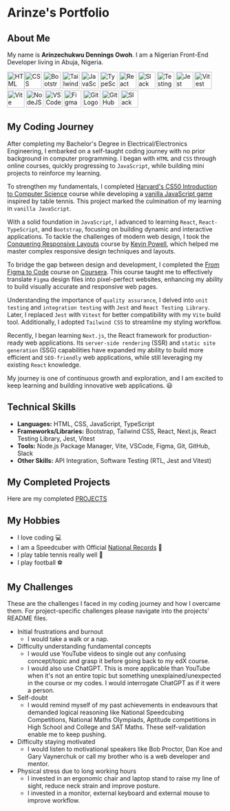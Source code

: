 # Arinze's Portfolio

## About Me

My name is **Arinzechukwu Dennings Owoh**. I am a Nigerian Front-End Developer living in Abuja, Nigeria.

<img src="https://cdn.jsdelivr.net/gh/devicons/devicon@latest/icons/html5/html5-original-wordmark.svg" alt="HTML Logo" width='40' height='40' /><img src="https://cdn.jsdelivr.net/gh/devicons/devicon@latest/icons/css3/css3-original-wordmark.svg" alt="CSS Logo" width='40' height='40' />
<img src="https://cdn.jsdelivr.net/gh/devicons/devicon@latest/icons/bootstrap/bootstrap-original.svg" alt="Bootstrap Logo" width='40' height='40'/>
<img src="https://cdn.jsdelivr.net/gh/devicons/devicon@latest/icons/tailwindcss/tailwindcss-original.svg" alt="Tailwind CSS Logo" width='40' height='40'/>
<img src="https://cdn.jsdelivr.net/gh/devicons/devicon@latest/icons/javascript/javascript-original.svg" alt="JavaScript Logo" width='40' height='40'/>
<img src="https://cdn.jsdelivr.net/gh/devicons/devicon@latest/icons/typescript/typescript-original.svg" alt="TypeScript Logo" width='40' height='40'/>
<img src="https://cdn.jsdelivr.net/gh/devicons/devicon@latest/icons/react/react-original.svg" alt="React Logo" width='40' height='40'/>
<img src="https://cdn.jsdelivr.net/gh/devicons/devicon@latest/icons/nextjs/nextjs-original-wordmark.svg" alt="Slack Logo" width='40' height='40'/>
<img src="https://testing-library.com/img/octopus-64x64.png" alt="Testing Library Logo" width='40' height='40'/>
<img src="https://cdn.jsdelivr.net/gh/devicons/devicon@latest/icons/jest/jest-plain.svg" alt="Jest Logo" width='40' height='40'/>
<img src="https://cdn.jsdelivr.net/gh/devicons/devicon@latest/icons/vitest/vitest-original.svg" alt="Vitest Logo" width='40' height='40'/>
<img src="https://cdn.jsdelivr.net/gh/devicons/devicon@latest/icons/vitejs/vitejs-original.svg" alt="Vite Logo" width='40' height='40'/>
<img src="https://cdn.jsdelivr.net/gh/devicons/devicon@latest/icons/npm/npm-original-wordmark.svg" alt="NodeJS Logo" width='40' height='40'/>
<img src="https://cdn.jsdelivr.net/gh/devicons/devicon@latest/icons/vscode/vscode-original.svg" alt="VSCode Logo" width='40' height='40'/>
<img src="https://cdn.jsdelivr.net/gh/devicons/devicon@latest/icons/figma/figma-original.svg" alt="Figma Logo" width='40' height='40'/>
<img src="https://cdn.jsdelivr.net/gh/devicons/devicon@latest/icons/git/git-original.svg" alt="Git Logo" width='40' height='40'/>
<img src="https://cdn.jsdelivr.net/gh/devicons/devicon@latest/icons/github/github-original.svg" alt="GitHub Logo" width='40' height='40'/>
<img src="https://cdn.jsdelivr.net/gh/devicons/devicon@latest/icons/slack/slack-original.svg" alt="Slack Logo" width='40' height='40'/>


## My Coding Journey

After completing my Bachelor's Degree in Electrical/Electronics Engineering, I embarked on a self-taught coding journey with no prior background in computer programming. I began with `HTML` and `CSS` through online courses, quickly progressing to `JavaScript`, while building mini projects to reinforce my learning.

To strengthen my fundamentals, I completed [Harvard's CS50 Introduction to Computer Science](https://www.edx.org/learn/computer-science/harvard-university-cs50-s-introduction-to-computer-science) course while developing a [vanilla JavaScript game](https://github.com/ArinzeGit/Bouncing-Battle-Game) inspired by table tennis. This project marked the culmination of my learning in `vanilla JavaScript`.

With a solid foundation in `JavaScript`, I advanced to learning `React`, `React-TypeScript`, and `Bootstrap`, focusing on building dynamic and interactive applications. To tackle the challenges of modern web design, I took the [Conquering Responsive Layouts](https://courses.kevinpowell.co/conquering-responsive-layouts) course by [Kevin Powell](https://www.youtube.com/@KevinPowell), which helped me master complex responsive design techniques and layouts.

To bridge the gap between design and development, I completed the [From Figma to Code](https://www.coursera.org/learn/from-figma-to-code) course on [Coursera](https://www.coursera.org/). This course taught me to effectively translate `Figma` design files into pixel-perfect websites, enhancing my ability to build visually accurate and responsive web pages.

Understanding the importance of `quality assurance`, I delved into `unit testing` and `integration testing` with `Jest` and `React Testing Library`. Later, I replaced `Jest` with `Vitest` for better compatibility with my `Vite` build tool. Additionally, I adopted `Tailwind CSS` to streamline my styling workflow.

Recently, I began learning `Next.js`, the React framework for production-ready web applications. Its `server-side rendering` (SSR) and `static site generation` (SSG) capabilities have expanded my ability to build more efficient and `SEO-friendly` web applications, while still leveraging my existing `React` knowledge.

My journey is one of continuous growth and exploration, and I am excited to keep learning and building innovative web applications. 😃

## Technical Skills

- **Languages:** HTML, CSS, JavaScript, TypeScript
- **Frameworks/Libraries:** Bootstrap, Tailwind CSS, React, Next.js, React Testing Library, Jest, Vitest
- **Tools:** Node.js Package Manager, Vite, VSCode, Figma, Git, GitHub, Slack
- **Other Skills:** API Integration, Software Testing (RTL, Jest and Vitest)

## My Completed Projects

Here are my completed [PROJECTS](projects)

## My Hobbies

- I love coding 💻
- I am a Speedcuber with Official [National Records](https://www.worldcubeassociation.org/persons/2019OWOH01) 🧠
- I play table tennis really well 🏓
- I play football ⚽

## My Challenges

These are the challenges I faced in my coding journey and how I overcame them. For project-specific challenges please navigate into the projects' README files.

- Initial frustrations and burnout
  - I would take a walk or a nap.
- Difficulty understanding fundamental concepts
  - I would use YouTube videos to single out any confusing concept/topic and grasp it before going back to my edX course.
  - I would also use ChatGPT. This is more applicable than YouTube when it's not an entire topic but something unexplained/unexpected in the course or my codes. I would interrogate ChatGPT as if it were a person.
- Self-doubt
  - I would remind myself of my past achievements in endeavours that demanded logical reasoning like National Speedcubing Competitions, National Maths Olympiads, Aptitude competitions in High School and College and SAT Maths. These self-validation enable me to keep pushing.
- Difficulty staying motivated
  - I would listen to motivational speakers like Bob Proctor, Dan Koe and Gary Vaynerchuk or call my brother who is a web developer and mentor.
- Physical stress due to long working hours
  - I invested in an ergonomic chair and laptop stand to raise my line of sight, reduce neck strain and improve posture.
  - I invested in a monitor, external keyboard and external mouse to improve workflow.
